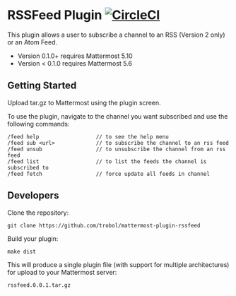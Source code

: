 # RSSFeed Plugin [![CircleCI](https://circleci.com/gh/trobol/mattermost-plugin-rssfeed.svg?style=svg)](https://circleci.com/gh/trobol/mattermost-plugin-rssfeed)

This plugin allows a user to subscribe a channel to an RSS (Version 2 only) or an Atom Feed.

- Version 0.1.0+ requires Mattermost 5.10
- Version < 0.1.0 requires Mattermost 5.6

## Getting Started
Upload tar.gz to Mattermost using the plugin screen.

To use the plugin, navigate to the channel you want subscribed and use the following commands:
```
/feed help                  // to see the help menu
/feed sub <url>             // to subscribe the channel to an rss feed
/feed unsub                 // to unsubscribe the channel from an rss feed
/feed list                  // to list the feeds the channel is subscribed to
/feed fetch                 // force update all feeds in channel
```

## Developers
Clone the repository:
```
git clone https://github.com/trobol/mattermost-plugin-rssfeed
```

Build your plugin:
```
make dist
```

This will produce a single plugin file (with support for multiple architectures) for upload to your Mattermost server:

```
rssfeed.0.0.1.tar.gz
```
